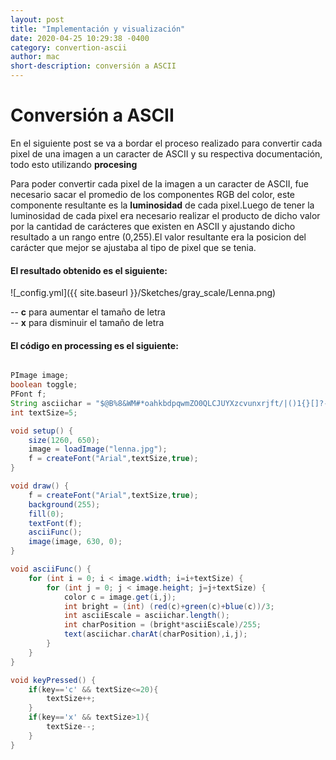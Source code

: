 ```yaml
---
layout: post
title: "Implementación y visualización"
date: 2020-04-25 10:29:38 -0400
category: convertion-ascii
author: mac
short-description: conversión a ASCII
---
```



# Conversión a ASCII

En el siguiente post se va a bordar el proceso realizado para convertir cada pixel de una imagen a un caracter de ASCII y su respectiva documentación, todo esto utilizando **procesing**  

Para poder convertir cada pixel de la imagen a un caracter de ASCII, fue necesario sacar el promedio
de los componentes RGB del color, este componente resultante es la **luminosidad** de cada pixel.Luego de tener la luminosidad de cada pixel era necesario realizar el producto de dicho valor por la cantidad de carácteres que existen en ASCII y ajustando dicho resultado a un rango entre (0,255).El valor resultante era la posicion del carácter que mejor se ajustaba al tipo de pixel que se tenia. 


#### El resultado obtenido es el siguiente: 


<script src="../p5.js"></script>
<script src="../Sketches/ascii_convertion/convertion.js"></script>

![_config.yml]({{ site.baseurl }}/Sketches/gray_scale/Lenna.png)

-- **c** para aumentar el tamaño de letra  
-- **x** para disminuir el tamaño de letra

#### El código en processing es el siguiente:


```java

PImage image;
boolean toggle;
PFont f;
String asciichar = "$@B%8&WM#*oahkbdpqwmZO0QLCJUYXzcvunxrjft/|()1{}[]?-_+~<>i!lI;:,^`'. ";
int textSize=5;

void setup() {
    size(1260, 650);
    image = loadImage("lenna.jpg");
    f = createFont("Arial",textSize,true);
}

void draw() {
    f = createFont("Arial",textSize,true);
    background(255);
    fill(0);
    textFont(f);   
    asciiFunc();
    image(image, 630, 0);
}

void asciiFunc() {   
    for (int i = 0; i < image.width; i=i+textSize) {    
        for (int j = 0; j < image.height; j=j+textSize) {
            color c = image.get(i,j);
            int bright = (int) (red(c)+green(c)+blue(c))/3;
            int asciiEscale = asciichar.length();
            int charPosition = (bright*asciiEscale)/255;
            text(asciichar.charAt(charPosition),i,j);
        }
    }
}

void keyPressed() {
    if(key=='c' && textSize<=20){
        textSize++;
    }
    if(key=='x' && textSize>1){
        textSize--;
    }
}

```
